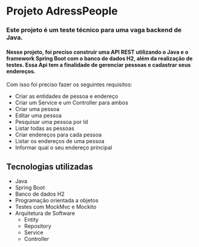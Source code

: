 # Projeto AdressPeople
### Este projeto é um teste técnico para uma vaga backend de Java.
#### Nesse projeto, foi preciso construir uma API REST utilizando o Java e o framework Spring Boot com o banco de dados H2, além da realização de testes. Essa Api tem a finalidade de gerenciar pessoas e cadastrar seus endereços.
Com isso foi preciso fazer os seguintes requisitos:
   - Criar as entidades de pessoa e endereço
   - Criar um Service e um Controller para ambos
   - Criar uma pessoa
   - Editar uma pessoa
   - Pesquisar uma pessoa por Id
   - Listar todas as pessoas
   - Criar endereços para cada pessoa
   - Listar os endereços de uma pessoa
   - Informar qual o seu endereço principal
   
## Tecnologias utilizadas
 - Java
 - Spring Boot
 - Banco de dados H2
 - Programação orientada a objetos
 - Testes com MockMvc e Mockito
 - Arquitetura de Software
    - Entity
    - Repository
    - Service
    - Controller
